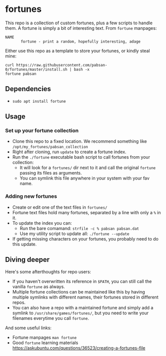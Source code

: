 # fortunes

This repo is a collection of custom fortunes, plus a few scripts to handle them. A fortune is simply a bit of interesting text. From `fortune` manpages:
```
NAME
       fortune - print a random, hopefully interesting, adage
```

Either use this repo as a template to store your fortunes, or kindly steal mine:
```
curl https://raw.githubusercontent.com/pabsan-0/fortunes/master/install.sh | bash -x
fortune pabsan
```

## Dependencies

- `sudo apt install fortune`


## Usage


### Set up your fortune collection

- Clone this repo to a fixed location. We recommend something like `/opt/my_fortunes/pabsan_collection`
- Right after cloning, run `update` to create a fortune index.
- Run the `./fortune` executable bash script to call fortunes from your collection:
    - It will look for a `fortunes/` dir next to it and call the original `fortune` passing its files as arguments.
    - You can symlink this file anywhere in your system with your fav name.


### Adding new fortunes

- Create or edit one of the text files in `fortunes/`
- Fortune text files hold many fortunes, separated by a line with only a `%` in it.
- To update the index you can:
    - Run the bare comamand: `strfile -c % pabsan pabsan.dat`
    - Use my utility script to update all: `./fortune --update`
- If getting missing characters on your fortunes, you probably need to do this update.



## Diving deeper

Here's some afterthoughts for repo users:

- If you haven't overwritten its reference in `$PATH`, you can still call the vanilla `fortune` as always. 
- Multiple fortune collections can be maintained like this by having multiple symlinks with different names, their fortunes stored in different repos.
- You can also have a repo with a maintained fortune and simply add a symlink to `/usr/share/games/fortunes/`, but you need to write your filenames everytime you call `fortune`.

And some useful links:

- Fortune manpages `man fortune`
- Good `fortune` learning materials https://askubuntu.com/questions/36523/creating-a-fortunes-file

